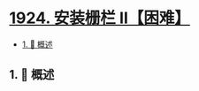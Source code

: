 # [1924. 安装栅栏 II【困难】](https://github.com/Tdahuyou/TNotes.leetcode/tree/main/notes/1924.%20%E5%AE%89%E8%A3%85%E6%A0%85%E6%A0%8F%20II%E3%80%90%E5%9B%B0%E9%9A%BE%E3%80%91)

<!-- region:toc -->

- [1. 📝 概述](#1--概述)

<!-- endregion:toc -->

## 1. 📝 概述
